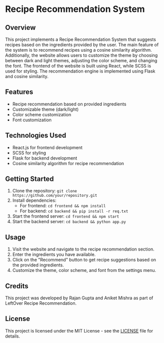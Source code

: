# Recipe Recommendation System

## Overview
This project implements a Recipe Recommendation System that suggests recipes based on the ingredients provided by the user. The main feature of the system is to recommend recipes using a cosine similarity algorithm. Additionally, the website allows users to customize the theme by choosing between dark and light themes, adjusting the color scheme, and changing the font. The frontend of the website is built using React, while SCSS is used for styling. The recommendation engine is implemented using Flask and cosine similarity.

## Features
- Recipe recommendation based on provided ingredients
- Customizable theme (dark/light)
- Color scheme customization
- Font customization

## Technologies Used
- React.js for frontend development
- SCSS for styling
- Flask for backend development
- Cosine similarity algorithm for recipe recommendation

## Getting Started
1. Clone the repository: `git clone https://github.com/your/repository.git`
2. Install dependencies:
   - For frontend: `cd frontend && npm install`
   - For backend: `cd backend && pip install -r req.txt`
3. Start the frontend server: `cd frontend && npm start`
4. Start the backend server: `cd backend && python app.py`

## Usage
1. Visit the website and navigate to the recipe recommendation section.
2. Enter the ingredients you have available.
3. Click on the "Recommend" button to get recipe suggestions based on the provided ingredients.
4. Customize the theme, color scheme, and font from the settings menu.

## Credits
This project was developed by Rajan Gupta and Aniket Mishra as part of LeftOver Recipe Recommendation.

## License
This project is licensed under the MIT License - see the [LICENSE](LICENSE) file for details.
